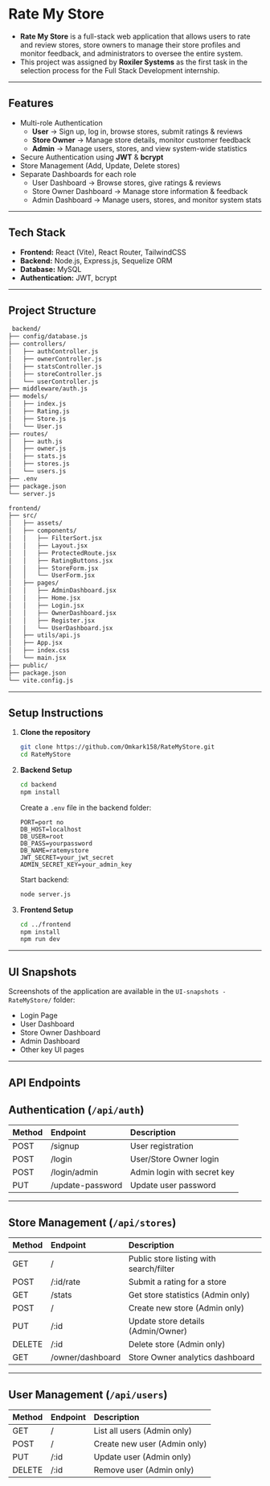 # Rate My Store

* **Rate My Store** is a full-stack web application that allows users to rate and review stores, store owners to manage their store profiles and monitor feedback, and administrators to oversee the entire system.  
* This project was assigned by **Roxiler Systems** as the first task in the selection process for the Full Stack Development internship.

---

## Features

* Multi-role Authentication
  * **User** → Sign up, log in, browse stores, submit ratings & reviews  
  * **Store Owner** → Manage store details, monitor customer feedback  
  * **Admin** → Manage users, stores, and view system-wide statistics  
* Secure Authentication using **JWT** & **bcrypt**  
* Store Management (Add, Update, Delete stores)  
* Separate Dashboards for each role  
  * User Dashboard → Browse stores, give ratings & reviews  
  * Store Owner Dashboard → Manage store information & feedback  
  * Admin Dashboard → Manage users, stores, and monitor system stats  

---

## Tech Stack

* **Frontend:** React (Vite), React Router, TailwindCSS  
* **Backend:** Node.js, Express.js, Sequelize ORM  
* **Database:** MySQL  
* **Authentication:** JWT, bcrypt  

---

 ## Project Structure
```bash                                          
 backend/
├── config/database.js
├── controllers/
│   ├── authController.js                  
│   ├── ownerController.js
│   ├── statsController.js
│   ├── storeController.js
│   └── userController.js
├── middleware/auth.js
├── models/
│   ├── index.js
│   ├── Rating.js
│   ├── Store.js
│   └── User.js
├── routes/
│   ├── auth.js
│   ├── owner.js
│   ├── stats.js
│   ├── stores.js
│   └── users.js
├── .env
├── package.json
└── server.js
```
```bash  
frontend/
├── src/
│   ├── assets/
│   ├── components/
│   │   ├── FilterSort.jsx
│   │   ├── Layout.jsx
│   │   ├── ProtectedRoute.jsx
│   │   ├── RatingButtons.jsx
│   │   ├── StoreForm.jsx
│   │   └── UserForm.jsx
│   ├── pages/
│   │   ├── AdminDashboard.jsx
│   │   ├── Home.jsx
│   │   ├── Login.jsx
│   │   ├── OwnerDashboard.jsx
│   │   ├── Register.jsx
│   │   └── UserDashboard.jsx
│   ├── utils/api.js
│   ├── App.jsx
│   ├── index.css
│   └── main.jsx
├── public/
├── package.json
└── vite.config.js

```
---

## Setup Instructions

1. **Clone the repository**
    ```bash
    git clone https://github.com/Omkark158/RateMyStore.git
    cd RateMyStore
    ```

2. **Backend Setup**
    ```bash
    cd backend
    npm install
    ```

    Create a `.env` file in the backend folder:
    ```
    PORT=port no
    DB_HOST=localhost
    DB_USER=root
    DB_PASS=yourpassword
    DB_NAME=ratemystore
    JWT_SECRET=your_jwt_secret
    ADMIN_SECRET_KEY=your_admin_key
    ```

    Start backend:
    ```bash
    node server.js

3. **Frontend Setup**
    ```bash
    cd ../frontend
    npm install
    npm run dev
    ```

---
## UI Snapshots

Screenshots of the application are available in the `UI-snapshots - RateMyStore/` folder:

* Login Page  
* User Dashboard  
* Store Owner Dashboard  
* Admin Dashboard  
* Other key UI pages  

---

## API Endpoints

## Authentication (`/api/auth`)

| Method | Endpoint         | Description                 |
| :----- | :--------------- | :-------------------------- |
| POST   | /signup          | User registration           |
| POST   | /login           | User/Store Owner login      |
| POST   | /login/admin     | Admin login with secret key |
| PUT    | /update-password | Update user password        |

---

## Store Management (`/api/stores`)

| Method | Endpoint         | Description                             |
| :----- | :--------------- | :-------------------------------------- |
| GET    | /                | Public store listing with search/filter |
| POST   | /:id/rate        | Submit a rating for a store             |
| GET    | /stats           | Get store statistics (Admin only)       |
| POST   | /                | Create new store (Admin only)           |
| PUT    | /:id             | Update store details (Admin/Owner)      |
| DELETE | /:id             | Delete store (Admin only)               |
| GET    | /owner/dashboard | Store Owner analytics dashboard         |

---

## User Management (`/api/users`)

| Method | Endpoint | Description                 |
| :----- | :------- | :-------------------------- |
| GET    | /        | List all users (Admin only) |
| POST   | /        | Create new user (Admin only)|
| PUT    | /:id     | Update user (Admin only)    |
| DELETE | /:id     | Remove user (Admin only)    |

